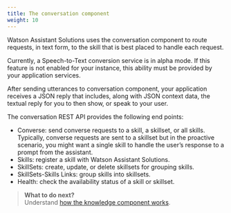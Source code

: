 ```yaml
---
title: The conversation component
weight: 10
---
```

Watson Assistant Solutions uses the conversation component to route requests, in text form, to the skill that is best placed to handle each request.

Currently, a Speech-to-Text conversion service is in alpha mode. If this feature is not enabled for your instance, this ability must be provided by your application services.

After sending utterances to conversation component, your application receives a JSON reply that includes, along with JSON context data, the textual reply for you to then show, or speak to your user.

The conversation REST API provides the following end points:
- Converse: send converse requests to a skill, a skillset, or all skills.  Typically, converse requests are sent to a skillset but in the proactive scenario, you might want a single skill to handle the user’s response to a prompt from the assistant.
- Skills: register a skill with Watson Assistant Solutions.
- SkillSets: create, update, or delete skillsets for grouping skills.
- SkillSets-Skills Links: group skills into skillsets.
- Health: check the availability status of a skill or skillset.

> **What to do next?**<br/>
Understand [how the knowledge component works]({{site.baseurl}}/skill/knowledge-store).
